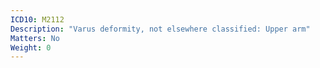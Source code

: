 ```yaml
---
ICD10: M2112
Description: "Varus deformity, not elsewhere classified: Upper arm"
Matters: No
Weight: 0
---
```

